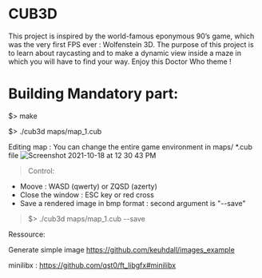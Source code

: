 # CUB3D

This project is inspired by the world-famous eponymous 90’s game, which was the very first FPS ever : Wolfenstein 3D. The purpose of this project is to learn about raycasting and to make a dynamic view inside a maze in which you will have to find your way. Enjoy this Doctor Who theme !


# Building Mandatory part:

$> make

$> ./cub3d maps/map_1.cub

Editing map : You can change the entire game environment in maps/ *.cub file
![Screenshot 2021-10-18 at 12 30 43 PM](https://user-images.githubusercontent.com/43143962/137714681-0b04cead-403a-43ec-8126-9315272f4717.png)


>Control:

- Moove : WASD (qwerty) or ZQSD (azerty)
- Close the window : ESC key or red cross
- Save a rendered image in bmp format : second argument is "--save"

> $> ./cub3d maps/map_1.cub --save


Ressource:

Generate simple image https://github.com/keuhdall/images_example

minilibx : https://github.com/qst0/ft_libgfx#minilibx

